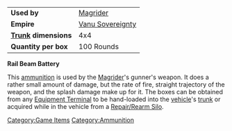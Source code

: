 |                                          |                                                 |
|------------------------------------------|-------------------------------------------------|
| **Used by**                              | [Magrider](Magrider "wikilink")                 |
| **Empire**                               | [Vanu Sovereignty](Vanu_Sovereignty "wikilink") |
| **[Trunk](Trunk "wikilink") dimensions** | 4x4                                             |
| **Quantity per box**                     | 100 Rounds                                      |

**Rail Beam Battery**

This [ammunition](ammunition "wikilink") is used by the
[Magrider](Magrider "wikilink")'s gunner's weapon. It does a rather
small amount of damage, but the rate of fire, straight trajectory of the
weapon, and the splash damage make up for it. The boxes can be obtained
from any [Equipment Terminal](Equipment_Terminal "wikilink") to be
hand-loaded into the [vehicle](vehicle "wikilink")'s
[trunk](trunk "wikilink") or acquired while in the vehicle from a
[Repair/Rearm Silo](Repair/Rearm_Silo "wikilink").

[Category:Game Items](Category:Game_Items "wikilink")
[Category:Ammunition](Category:Ammunition "wikilink")